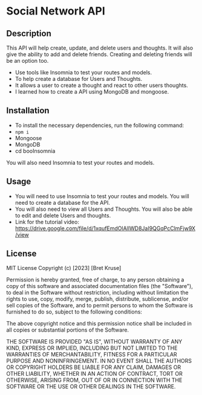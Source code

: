 # Social Network API

## Description

This API will help create, update, and delete users and thoughts. It will also give the ability to add and delete friends. Creating and deleting friends will be an option too.

- Use tools like Insomnia to test your routes and models.
- To help create a database for Users and Thoughts.
- It allows a user to create a thought and react to other users thoughts.
- I learned how to create a API using MongoDB and mongoose.

## Installation

- To install the necessary dependencies, run the following command:
- ``` npm i ```
- Mongoose
- MongoDB
- cd booInsomnia

You will also need Insomnia to test your routes and models.

## Usage
- You will need to use Insomnia to test your routes and models. You will need to create a database for the API. 
- You will also need to view all Users and Thoughts. You will also be able to edit and delete Users and thoughts.
- Link for the tutorial video: https://drive.google.com/file/d/1xqufEmdOlAlIWD8JaI9QGqPcClmFjw9X/view

## License

MIT License
Copyright (c) [2023] [Bret Kruse]

Permission is hereby granted, free of charge, to any person obtaining a copy
of this software and associated documentation files (the "Software"), to deal
in the Software without restriction, including without limitation the rights
to use, copy, modify, merge, publish, distribute, sublicense, and/or sell
copies of the Software, and to permit persons to whom the Software is
furnished to do so, subject to the following conditions:

The above copyright notice and this permission notice shall be included in all
copies or substantial portions of the Software.

THE SOFTWARE IS PROVIDED "AS IS", WITHOUT WARRANTY OF ANY KIND, EXPRESS OR
IMPLIED, INCLUDING BUT NOT LIMITED TO THE WARRANTIES OF MERCHANTABILITY,
FITNESS FOR A PARTICULAR PURPOSE AND NONINFRINGEMENT. IN NO EVENT SHALL THE
AUTHORS OR COPYRIGHT HOLDERS BE LIABLE FOR ANY CLAIM, DAMAGES OR OTHER
LIABILITY, WHETHER IN AN ACTION OF CONTRACT, TORT OR OTHERWISE, ARISING FROM,
OUT OF OR IN CONNECTION WITH THE SOFTWARE OR THE USE OR OTHER DEALINGS IN THE
SOFTWARE.